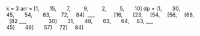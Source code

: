 k = 3
arr = [1,       15,        7,         9,         2,         5,       10]
dp = [1,       30,       45,       54,       63,       72,      84]
​
___              [16,       [23,      [54,      [56,      [68,    [82
___               30]        31,       48,       63,       64,     83,
___                            45]       46]       57]      72]     84]